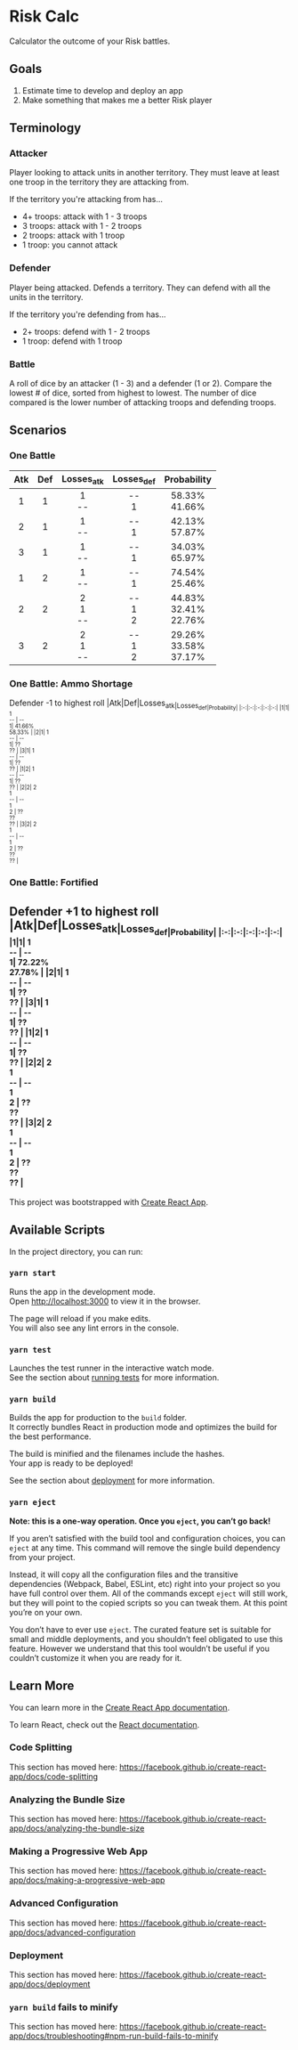 # Risk Calc
Calculator the outcome of your Risk battles. 

## Goals
1. Estimate time to develop and deploy an app
2. Make something that makes me a better Risk player

## Terminology
### Attacker
Player looking to attack units in another territory. They must leave at least one troop in the territory they are attacking from. 

If the territory you're attacking from has...
- 4+ troops: attack with 1 - 3 troops 
- 3 troops: attack with 1 - 2 troops
- 2 troops: attack with 1 troop
- 1 troop: you cannot attack

### Defender
Player being attacked. Defends a territory. They can defend with all the units in the territory.

If the territory you're defending from has...
- 2+ troops: defend with 1 - 2 troops
- 1 troop: defend with 1 troop

### Battle
A roll of dice by an attacker (1 - 3) and a defender (1 or 2). Compare the lowest # of dice, sorted from highest to lowest. The number of dice compared is the lower number of attacking troops and defending troops. 

## Scenarios

### One Battle
|Atk|Def|Losses<sub>atk|Losses<sub>def|Probability|
|:-:|:-:|:-:|:-:|:-:|
|1|1| 1 <br> -- | -- <br> 1| 58.33% <br> 41.66% |
|2|1| 1 <br> -- | -- <br> 1| 42.13% <br> 57.87% |
|3|1| 1 <br> -- | -- <br> 1| 34.03% <br> 65.97% |
|1|2| 1 <br> -- | -- <br> 1| 74.54% <br> 25.46% |
|2|2| 2 <br> 1 <br> -- | -- <br> 1 <br> 2 | 44.83% <br> 32.41% <br> 22.76% |
|3|2| 2 <br> 1 <br> -- | -- <br> 1 <br> 2 | 29.26% <br> 33.58% <br> 37.17% |

### One Battle: Ammo Shortage 
Defender -1 to highest roll
|Atk|Def|Losses<sub>atk|Losses<sub>def|Probability|
|:-:|:-:|:-:|:-:|:-:|
|1|1| 1 <br> -- | -- <br> 1| 41.66% <br> 58.33% |
|2|1| 1 <br> -- | -- <br> 1| ?? <br> ?? |
|3|1| 1 <br> -- | -- <br> 1| ?? <br> ?? |
|1|2| 1 <br> -- | -- <br> 1| ?? <br> ?? |
|2|2| 2 <br> 1 <br> -- | -- <br> 1 <br> 2 | ?? <br> ?? <br> ?? |
|3|2| 2 <br> 1 <br> -- | -- <br> 1 <br> 2 | ?? <br> ?? <br> ?? |

### One Battle: Fortified
Defender +1 to highest roll
|Atk|Def|Losses<sub>atk|Losses<sub>def|Probability|
|:-:|:-:|:-:|:-:|:-:|
|1|1| 1 <br> -- | -- <br> 1| 72.22% <br> 27.78% |
|2|1| 1 <br> -- | -- <br> 1| ?? <br> ?? |
|3|1| 1 <br> -- | -- <br> 1| ?? <br> ?? |
|1|2| 1 <br> -- | -- <br> 1| ?? <br> ?? |
|2|2| 2 <br> 1 <br> -- | -- <br> 1 <br> 2 | ?? <br> ?? <br> ?? |
|3|2| 2 <br> 1 <br> -- | -- <br> 1 <br> 2 | ?? <br> ?? <br> ?? |
---

This project was bootstrapped with [Create React App](https://github.com/facebook/create-react-app).

## Available Scripts

In the project directory, you can run:

### `yarn start`

Runs the app in the development mode.<br />
Open [http://localhost:3000](http://localhost:3000) to view it in the browser.

The page will reload if you make edits.<br />
You will also see any lint errors in the console.

### `yarn test`

Launches the test runner in the interactive watch mode.<br />
See the section about [running tests](https://facebook.github.io/create-react-app/docs/running-tests) for more information.

### `yarn build`

Builds the app for production to the `build` folder.<br />
It correctly bundles React in production mode and optimizes the build for the best performance.

The build is minified and the filenames include the hashes.<br />
Your app is ready to be deployed!

See the section about [deployment](https://facebook.github.io/create-react-app/docs/deployment) for more information.

### `yarn eject`

**Note: this is a one-way operation. Once you `eject`, you can’t go back!**

If you aren’t satisfied with the build tool and configuration choices, you can `eject` at any time. This command will remove the single build dependency from your project.

Instead, it will copy all the configuration files and the transitive dependencies (Webpack, Babel, ESLint, etc) right into your project so you have full control over them. All of the commands except `eject` will still work, but they will point to the copied scripts so you can tweak them. At this point you’re on your own.

You don’t have to ever use `eject`. The curated feature set is suitable for small and middle deployments, and you shouldn’t feel obligated to use this feature. However we understand that this tool wouldn’t be useful if you couldn’t customize it when you are ready for it.

## Learn More

You can learn more in the [Create React App documentation](https://facebook.github.io/create-react-app/docs/getting-started).

To learn React, check out the [React documentation](https://reactjs.org/).

### Code Splitting

This section has moved here: https://facebook.github.io/create-react-app/docs/code-splitting

### Analyzing the Bundle Size

This section has moved here: https://facebook.github.io/create-react-app/docs/analyzing-the-bundle-size

### Making a Progressive Web App

This section has moved here: https://facebook.github.io/create-react-app/docs/making-a-progressive-web-app

### Advanced Configuration

This section has moved here: https://facebook.github.io/create-react-app/docs/advanced-configuration

### Deployment

This section has moved here: https://facebook.github.io/create-react-app/docs/deployment

### `yarn build` fails to minify

This section has moved here: https://facebook.github.io/create-react-app/docs/troubleshooting#npm-run-build-fails-to-minify
